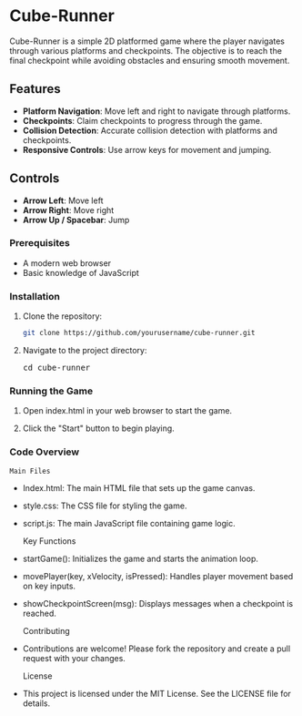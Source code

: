 # Cube-Runner

Cube-Runner is a simple 2D platformed game where the player navigates through various platforms and checkpoints. The objective is to reach the final checkpoint while avoiding obstacles and ensuring smooth movement.

## Features

- **Platform Navigation**: Move left and right to navigate through platforms.
- **Checkpoints**: Claim checkpoints to progress through the game.
- **Collision Detection**: Accurate collision detection with platforms and checkpoints.
- **Responsive Controls**: Use arrow keys for movement and jumping.

## Controls

- **Arrow Left**: Move left
- **Arrow Right**: Move right
- **Arrow Up / Spacebar**: Jump


### Prerequisites

- A modern web browser
- Basic knowledge of JavaScript

### Installation

1. Clone the repository:
   ```sh
   git clone https://github.com/yourusername/cube-runner.git

2. Navigate to the project directory:<pre>cd cube-runner </pre>

### Running the Game

1. Open index.html in your web browser to start the game.
  
2. Click the "Start" button to begin playing.

### Code Overview
   
    Main Files

 *  Index.html: The main HTML file that sets up the game canvas.
 *  style.css: The CSS file for styling the game.
 *  script.js: The main JavaScript file containing game logic.


    Key Functions
 * startGame(): Initializes the game and starts the animation loop.
 * movePlayer(key, xVelocity, isPressed): Handles player movement based on key inputs.
 * showCheckpointScreen(msg): Displays messages when a checkpoint is reached.


    Contributing
 * Contributions are welcome! Please fork the repository and create a pull request with your changes.


    License
* This project is licensed under the MIT License. See the LICENSE file for details.